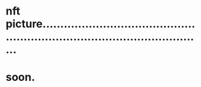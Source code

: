 # nft picture...................................................................................................
# soon.
